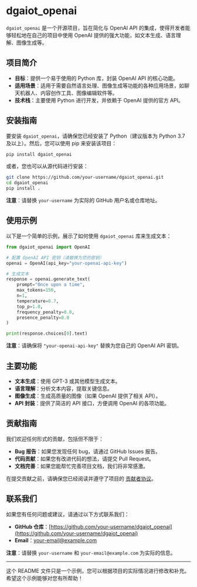 # dgaiot_openai

`dgaiot_openai` 是一个开源项目，旨在简化与 OpenAI API 的集成，使得开发者能够轻松地在自己的项目中使用 OpenAI 提供的强大功能，如文本生成、语言理解、图像生成等。

## 项目简介

- **目标**：提供一个易于使用的 Python 库，封装 OpenAI API 的核心功能。
- **适用场景**：适用于需要自然语言处理、图像生成等功能的各种应用场景，如聊天机器人、内容创作工具、图像编辑软件等。
- **技术栈**：主要使用 Python 进行开发，并依赖于 OpenAI 提供的官方 API。

## 安装指南

要安装 `dgaiot_openai`，请确保您已经安装了 Python（建议版本为 Python 3.7 及以上）。然后，您可以使用 pip 来安装该项目：

```bash
pip install dgaiot_openai
```

或者，您也可以从源代码进行安装：

```bash
git clone https://github.com/your-username/dgaiot_openai.git
cd dgaiot_openai
pip install .
```

**注意**：请替换 `your-username` 为实际的 GitHub 用户名或仓库地址。

## 使用示例

以下是一个简单的示例，展示了如何使用 `dgaiot_openai` 库来生成文本：

```python
from dgaiot_openai import OpenAI

# 配置 OpenAI API 密钥（请替换为您的密钥）
openai = OpenAI(api_key="your-openai-api-key")

# 生成文本
response = openai.generate_text(
    prompt="Once upon a time",
    max_tokens=150,
    n=1,
    temperature=0.7,
    top_p=1.0,
    frequency_penalty=0.0,
    presence_penalty=0.0
)

print(response.choices[0].text)
```

**注意**：请确保将 `"your-openai-api-key"` 替换为您自己的 OpenAI API 密钥。

## 主要功能

- **文本生成**：使用 GPT-3 或其他模型生成文本。
- **语言理解**：分析文本内容，提取关键信息。
- **图像生成**：生成高质量的图像（如果 OpenAI 提供了相关 API）。
- **API 封装**：提供了简洁的 API 接口，方便调用 OpenAI 的各项功能。

## 贡献指南

我们欢迎任何形式的贡献，包括但不限于：

- **Bug 报告**：如果您发现任何 bug，请通过 GitHub Issues 报告。
- **代码贡献**：如果您有改进代码的想法，请提交 Pull Request。
- **文档完善**：如果您能帮忙完善项目文档，我们将非常感激。

在提交贡献之前，请确保您已经阅读并遵守了项目的 [贡献者协议](CONTRIBUTING.md)。

## 联系我们

如果您有任何问题或建议，请通过以下方式联系我们：

- **GitHub 仓库**：[https://github.com/your-username/dgaiot_openai](https://github.com/your-username/dgaiot_openai)
- **Email**：your-email@example.com

**注意**：请替换 `your-username` 和 `your-email@example.com` 为实际的信息。

---

这个 README 文件只是一个示例，您可以根据项目的实际情况进行修改和补充。希望这个示例能够对您有所帮助！
